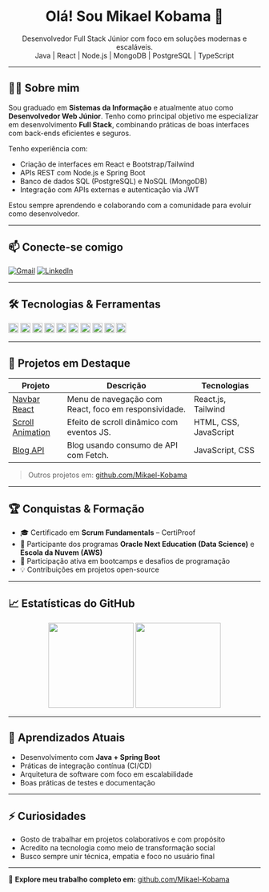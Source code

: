 <h1 align="center">Olá! Sou Mikael Kobama 👋</h1>

<p align="center">
Desenvolvedor Full Stack Júnior com foco em soluções modernas e escaláveis.<br>
Java | React | Node.js | MongoDB | PostgreSQL | TypeScript
</p>

---

## 👨‍💻 Sobre mim

Sou graduado em **Sistemas da Informação** e atualmente atuo como **Desenvolvedor Web Júnior**. Tenho como principal objetivo me especializar em desenvolvimento **Full Stack**, combinando práticas de boas interfaces com back-ends eficientes e seguros.

Tenho experiência com:
- Criação de interfaces em React e Bootstrap/Tailwind
- APIs REST com Node.js e Spring Boot
- Banco de dados SQL (PostgreSQL) e NoSQL (MongoDB)
- Integração com APIs externas e autenticação via JWT

Estou sempre aprendendo e colaborando com a comunidade para evoluir como desenvolvedor.

---

## 📫 Conecte-se comigo

[![Gmail](https://img.shields.io/badge/Gmail-%23333?style=for-the-badge&logo=gmail&logoColor=white)](mailto:kobama.mikael@gmail.com)
[![LinkedIn](https://img.shields.io/badge/LinkedIn-%230077B5?style=for-the-badge&logo=linkedin&logoColor=white)](https://www.linkedin.com/in/mikael-kobama-433b76212)

---

## 🛠️ Tecnologias & Ferramentas

<div align="left">
  <img height="20" src="https://cdn.jsdelivr.net/gh/devicons/devicon/icons/javascript/javascript-original.svg" />
  <img height="20" src="https://cdn.jsdelivr.net/gh/devicons/devicon/icons/typescript/typescript-original.svg" />
  <img height="20" src="https://cdn.jsdelivr.net/gh/devicons/devicon/icons/react/react-original.svg" />
  <img height="20" src="https://cdn.jsdelivr.net/gh/devicons/devicon/icons/nodejs/nodejs-original.svg" />
  <img height="20" src="https://cdn.jsdelivr.net/gh/devicons/devicon/icons/java/java-original.svg" />
  <img height="20" src="https://cdn.jsdelivr.net/gh/devicons/devicon/icons/spring/spring-original.svg" />
  <img height="20" src="https://cdn.jsdelivr.net/gh/devicons/devicon/icons/mongodb/mongodb-original.svg" />
  <img height="20" src="https://cdn.jsdelivr.net/gh/devicons/devicon/icons/postgresql/postgresql-original.svg" />
  <img height="20" src="https://cdn.jsdelivr.net/gh/devicons/devicon/icons/docker/docker-original.svg" />
  <img height="20" src="https://cdn.jsdelivr.net/gh/devicons/devicon/icons/git/git-original.svg" />
</div>

---

## 📂 Projetos em Destaque

| Projeto | Descrição | Tecnologias |
|--------|-----------|-------------|
| [Navbar React](https://github.com/Mikael-Kobama/navbar-app-react) | Menu de navegação com React, foco em responsividade. | React.js, Tailwind |
| [Scroll Animation](https://github.com/Mikael-Kobama/Two-Sided-Scroll-Animation) | Efeito de scroll dinâmico com eventos JS. | HTML, CSS, JavaScript |
| [Blog API](https://github.com/Mikael-Kobama/Blog-with-Fetch-API) | Blog usando consumo de API com Fetch. | JavaScript, CSS |

> Outros projetos em: [github.com/Mikael-Kobama](https://github.com/Mikael-Kobama)

---

## 🏆 Conquistas & Formação

- 🎓 Certificado em **Scrum Fundamentals** – CertiProof  
- 🚀 Participante dos programas **Oracle Next Education (Data Science)** e **Escola da Nuvem (AWS)**  
- 📘 Participação ativa em bootcamps e desafios de programação  
- 💡 Contribuições em projetos open-source

---

## 📈 Estatísticas do GitHub

<p align="center">
  <img height="170" src="https://github-readme-stats.vercel.app/api?username=Mikael-Kobama&theme=default&show_icons=true&hide_border=false&include_all_commits=true" />
  <img height="170" src="https://github-readme-stats.vercel.app/api/top-langs/?username=Mikael-Kobama&layout=compact&hide_border=false" />
</p>

---

## 🚀 Aprendizados Atuais

- Desenvolvimento com **Java + Spring Boot**
- Práticas de integração contínua (CI/CD)
- Arquitetura de software com foco em escalabilidade
- Boas práticas de testes e documentação

---

## ⚡ Curiosidades

- Gosto de trabalhar em projetos colaborativos e com propósito
- Acredito na tecnologia como meio de transformação social
- Busco sempre unir técnica, empatia e foco no usuário final

---

🔗 **Explore meu trabalho completo em:** [github.com/Mikael-Kobama](https://github.com/Mikael-Kobama)
